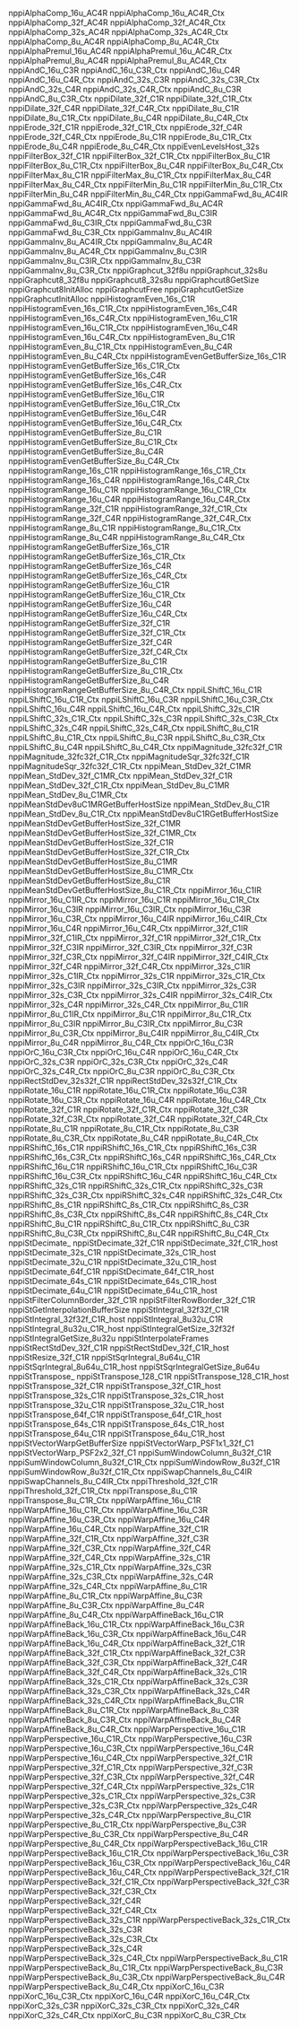 nppiAlphaComp_16u_AC4R
nppiAlphaComp_16u_AC4R_Ctx
nppiAlphaComp_32f_AC4R
nppiAlphaComp_32f_AC4R_Ctx
nppiAlphaComp_32s_AC4R
nppiAlphaComp_32s_AC4R_Ctx
nppiAlphaComp_8u_AC4R
nppiAlphaComp_8u_AC4R_Ctx
nppiAlphaPremul_16u_AC4R
nppiAlphaPremul_16u_AC4R_Ctx
nppiAlphaPremul_8u_AC4R
nppiAlphaPremul_8u_AC4R_Ctx
nppiAndC_16u_C3R
nppiAndC_16u_C3R_Ctx
nppiAndC_16u_C4R
nppiAndC_16u_C4R_Ctx
nppiAndC_32s_C3R
nppiAndC_32s_C3R_Ctx
nppiAndC_32s_C4R
nppiAndC_32s_C4R_Ctx
nppiAndC_8u_C3R
nppiAndC_8u_C3R_Ctx
nppiDilate_32f_C1R
nppiDilate_32f_C1R_Ctx
nppiDilate_32f_C4R
nppiDilate_32f_C4R_Ctx
nppiDilate_8u_C1R
nppiDilate_8u_C1R_Ctx
nppiDilate_8u_C4R
nppiDilate_8u_C4R_Ctx
nppiErode_32f_C1R
nppiErode_32f_C1R_Ctx
nppiErode_32f_C4R
nppiErode_32f_C4R_Ctx
nppiErode_8u_C1R
nppiErode_8u_C1R_Ctx
nppiErode_8u_C4R
nppiErode_8u_C4R_Ctx
nppiEvenLevelsHost_32s
nppiFilterBox_32f_C1R
nppiFilterBox_32f_C1R_Ctx
nppiFilterBox_8u_C1R
nppiFilterBox_8u_C1R_Ctx
nppiFilterBox_8u_C4R
nppiFilterBox_8u_C4R_Ctx
nppiFilterMax_8u_C1R
nppiFilterMax_8u_C1R_Ctx
nppiFilterMax_8u_C4R
nppiFilterMax_8u_C4R_Ctx
nppiFilterMin_8u_C1R
nppiFilterMin_8u_C1R_Ctx
nppiFilterMin_8u_C4R
nppiFilterMin_8u_C4R_Ctx
nppiGammaFwd_8u_AC4IR
nppiGammaFwd_8u_AC4IR_Ctx
nppiGammaFwd_8u_AC4R
nppiGammaFwd_8u_AC4R_Ctx
nppiGammaFwd_8u_C3IR
nppiGammaFwd_8u_C3IR_Ctx
nppiGammaFwd_8u_C3R
nppiGammaFwd_8u_C3R_Ctx
nppiGammaInv_8u_AC4IR
nppiGammaInv_8u_AC4IR_Ctx
nppiGammaInv_8u_AC4R
nppiGammaInv_8u_AC4R_Ctx
nppiGammaInv_8u_C3IR
nppiGammaInv_8u_C3IR_Ctx
nppiGammaInv_8u_C3R
nppiGammaInv_8u_C3R_Ctx
nppiGraphcut_32f8u
nppiGraphcut_32s8u
nppiGraphcut8_32f8u
nppiGraphcut8_32s8u
nppiGraphcut8GetSize
nppiGraphcut8InitAlloc
nppiGraphcutFree
nppiGraphcutGetSize
nppiGraphcutInitAlloc
nppiHistogramEven_16s_C1R
nppiHistogramEven_16s_C1R_Ctx
nppiHistogramEven_16s_C4R
nppiHistogramEven_16s_C4R_Ctx
nppiHistogramEven_16u_C1R
nppiHistogramEven_16u_C1R_Ctx
nppiHistogramEven_16u_C4R
nppiHistogramEven_16u_C4R_Ctx
nppiHistogramEven_8u_C1R
nppiHistogramEven_8u_C1R_Ctx
nppiHistogramEven_8u_C4R
nppiHistogramEven_8u_C4R_Ctx
nppiHistogramEvenGetBufferSize_16s_C1R
nppiHistogramEvenGetBufferSize_16s_C1R_Ctx
nppiHistogramEvenGetBufferSize_16s_C4R
nppiHistogramEvenGetBufferSize_16s_C4R_Ctx
nppiHistogramEvenGetBufferSize_16u_C1R
nppiHistogramEvenGetBufferSize_16u_C1R_Ctx
nppiHistogramEvenGetBufferSize_16u_C4R
nppiHistogramEvenGetBufferSize_16u_C4R_Ctx
nppiHistogramEvenGetBufferSize_8u_C1R
nppiHistogramEvenGetBufferSize_8u_C1R_Ctx
nppiHistogramEvenGetBufferSize_8u_C4R
nppiHistogramEvenGetBufferSize_8u_C4R_Ctx
nppiHistogramRange_16s_C1R
nppiHistogramRange_16s_C1R_Ctx
nppiHistogramRange_16s_C4R
nppiHistogramRange_16s_C4R_Ctx
nppiHistogramRange_16u_C1R
nppiHistogramRange_16u_C1R_Ctx
nppiHistogramRange_16u_C4R
nppiHistogramRange_16u_C4R_Ctx
nppiHistogramRange_32f_C1R
nppiHistogramRange_32f_C1R_Ctx
nppiHistogramRange_32f_C4R
nppiHistogramRange_32f_C4R_Ctx
nppiHistogramRange_8u_C1R
nppiHistogramRange_8u_C1R_Ctx
nppiHistogramRange_8u_C4R
nppiHistogramRange_8u_C4R_Ctx
nppiHistogramRangeGetBufferSize_16s_C1R
nppiHistogramRangeGetBufferSize_16s_C1R_Ctx
nppiHistogramRangeGetBufferSize_16s_C4R
nppiHistogramRangeGetBufferSize_16s_C4R_Ctx
nppiHistogramRangeGetBufferSize_16u_C1R
nppiHistogramRangeGetBufferSize_16u_C1R_Ctx
nppiHistogramRangeGetBufferSize_16u_C4R
nppiHistogramRangeGetBufferSize_16u_C4R_Ctx
nppiHistogramRangeGetBufferSize_32f_C1R
nppiHistogramRangeGetBufferSize_32f_C1R_Ctx
nppiHistogramRangeGetBufferSize_32f_C4R
nppiHistogramRangeGetBufferSize_32f_C4R_Ctx
nppiHistogramRangeGetBufferSize_8u_C1R
nppiHistogramRangeGetBufferSize_8u_C1R_Ctx
nppiHistogramRangeGetBufferSize_8u_C4R
nppiHistogramRangeGetBufferSize_8u_C4R_Ctx
nppiLShiftC_16u_C1R
nppiLShiftC_16u_C1R_Ctx
nppiLShiftC_16u_C3R
nppiLShiftC_16u_C3R_Ctx
nppiLShiftC_16u_C4R
nppiLShiftC_16u_C4R_Ctx
nppiLShiftC_32s_C1R
nppiLShiftC_32s_C1R_Ctx
nppiLShiftC_32s_C3R
nppiLShiftC_32s_C3R_Ctx
nppiLShiftC_32s_C4R
nppiLShiftC_32s_C4R_Ctx
nppiLShiftC_8u_C1R
nppiLShiftC_8u_C1R_Ctx
nppiLShiftC_8u_C3R
nppiLShiftC_8u_C3R_Ctx
nppiLShiftC_8u_C4R
nppiLShiftC_8u_C4R_Ctx
nppiMagnitude_32fc32f_C1R
nppiMagnitude_32fc32f_C1R_Ctx
nppiMagnitudeSqr_32fc32f_C1R
nppiMagnitudeSqr_32fc32f_C1R_Ctx
nppiMean_StdDev_32f_C1MR
nppiMean_StdDev_32f_C1MR_Ctx
nppiMean_StdDev_32f_C1R
nppiMean_StdDev_32f_C1R_Ctx
nppiMean_StdDev_8u_C1MR
nppiMean_StdDev_8u_C1MR_Ctx
nppiMeanStdDev8uC1MRGetBufferHostSize
nppiMean_StdDev_8u_C1R
nppiMean_StdDev_8u_C1R_Ctx
nppiMeanStdDev8uC1RGetBufferHostSize
nppiMeanStdDevGetBufferHostSize_32f_C1MR
nppiMeanStdDevGetBufferHostSize_32f_C1MR_Ctx
nppiMeanStdDevGetBufferHostSize_32f_C1R
nppiMeanStdDevGetBufferHostSize_32f_C1R_Ctx
nppiMeanStdDevGetBufferHostSize_8u_C1MR
nppiMeanStdDevGetBufferHostSize_8u_C1MR_Ctx
nppiMeanStdDevGetBufferHostSize_8u_C1R
nppiMeanStdDevGetBufferHostSize_8u_C1R_Ctx
nppiMirror_16u_C1IR
nppiMirror_16u_C1IR_Ctx
nppiMirror_16u_C1R
nppiMirror_16u_C1R_Ctx
nppiMirror_16u_C3IR
nppiMirror_16u_C3IR_Ctx
nppiMirror_16u_C3R
nppiMirror_16u_C3R_Ctx
nppiMirror_16u_C4IR
nppiMirror_16u_C4IR_Ctx
nppiMirror_16u_C4R
nppiMirror_16u_C4R_Ctx
nppiMirror_32f_C1IR
nppiMirror_32f_C1IR_Ctx
nppiMirror_32f_C1R
nppiMirror_32f_C1R_Ctx
nppiMirror_32f_C3IR
nppiMirror_32f_C3IR_Ctx
nppiMirror_32f_C3R
nppiMirror_32f_C3R_Ctx
nppiMirror_32f_C4IR
nppiMirror_32f_C4IR_Ctx
nppiMirror_32f_C4R
nppiMirror_32f_C4R_Ctx
nppiMirror_32s_C1IR
nppiMirror_32s_C1IR_Ctx
nppiMirror_32s_C1R
nppiMirror_32s_C1R_Ctx
nppiMirror_32s_C3IR
nppiMirror_32s_C3IR_Ctx
nppiMirror_32s_C3R
nppiMirror_32s_C3R_Ctx
nppiMirror_32s_C4IR
nppiMirror_32s_C4IR_Ctx
nppiMirror_32s_C4R
nppiMirror_32s_C4R_Ctx
nppiMirror_8u_C1IR
nppiMirror_8u_C1IR_Ctx
nppiMirror_8u_C1R
nppiMirror_8u_C1R_Ctx
nppiMirror_8u_C3IR
nppiMirror_8u_C3IR_Ctx
nppiMirror_8u_C3R
nppiMirror_8u_C3R_Ctx
nppiMirror_8u_C4IR
nppiMirror_8u_C4IR_Ctx
nppiMirror_8u_C4R
nppiMirror_8u_C4R_Ctx
nppiOrC_16u_C3R
nppiOrC_16u_C3R_Ctx
nppiOrC_16u_C4R
nppiOrC_16u_C4R_Ctx
nppiOrC_32s_C3R
nppiOrC_32s_C3R_Ctx
nppiOrC_32s_C4R
nppiOrC_32s_C4R_Ctx
nppiOrC_8u_C3R
nppiOrC_8u_C3R_Ctx
nppiRectStdDev_32s32f_C1R
nppiRectStdDev_32s32f_C1R_Ctx
nppiRotate_16u_C1R
nppiRotate_16u_C1R_Ctx
nppiRotate_16u_C3R
nppiRotate_16u_C3R_Ctx
nppiRotate_16u_C4R
nppiRotate_16u_C4R_Ctx
nppiRotate_32f_C1R
nppiRotate_32f_C1R_Ctx
nppiRotate_32f_C3R
nppiRotate_32f_C3R_Ctx
nppiRotate_32f_C4R
nppiRotate_32f_C4R_Ctx
nppiRotate_8u_C1R
nppiRotate_8u_C1R_Ctx
nppiRotate_8u_C3R
nppiRotate_8u_C3R_Ctx
nppiRotate_8u_C4R
nppiRotate_8u_C4R_Ctx
nppiRShiftC_16s_C1R
nppiRShiftC_16s_C1R_Ctx
nppiRShiftC_16s_C3R
nppiRShiftC_16s_C3R_Ctx
nppiRShiftC_16s_C4R
nppiRShiftC_16s_C4R_Ctx
nppiRShiftC_16u_C1R
nppiRShiftC_16u_C1R_Ctx
nppiRShiftC_16u_C3R
nppiRShiftC_16u_C3R_Ctx
nppiRShiftC_16u_C4R
nppiRShiftC_16u_C4R_Ctx
nppiRShiftC_32s_C1R
nppiRShiftC_32s_C1R_Ctx
nppiRShiftC_32s_C3R
nppiRShiftC_32s_C3R_Ctx
nppiRShiftC_32s_C4R
nppiRShiftC_32s_C4R_Ctx
nppiRShiftC_8s_C1R
nppiRShiftC_8s_C1R_Ctx
nppiRShiftC_8s_C3R
nppiRShiftC_8s_C3R_Ctx
nppiRShiftC_8s_C4R
nppiRShiftC_8s_C4R_Ctx
nppiRShiftC_8u_C1R
nppiRShiftC_8u_C1R_Ctx
nppiRShiftC_8u_C3R
nppiRShiftC_8u_C3R_Ctx
nppiRShiftC_8u_C4R
nppiRShiftC_8u_C4R_Ctx
nppiStDecimate_
nppiStDecimate_32f_C1R
nppiStDecimate_32f_C1R_host
nppiStDecimate_32s_C1R
nppiStDecimate_32s_C1R_host
nppiStDecimate_32u_C1R
nppiStDecimate_32u_C1R_host
nppiStDecimate_64f_C1R
nppiStDecimate_64f_C1R_host
nppiStDecimate_64s_C1R
nppiStDecimate_64s_C1R_host
nppiStDecimate_64u_C1R
nppiStDecimate_64u_C1R_host
nppiStFilterColumnBorder_32f_C1R
nppiStFilterRowBorder_32f_C1R
nppiStGetInterpolationBufferSize
nppiStIntegral_32f32f_C1R
nppiStIntegral_32f32f_C1R_host
nppiStIntegral_8u32u_C1R
nppiStIntegral_8u32u_C1R_host
nppiStIntegralGetSize_32f32f
nppiStIntegralGetSize_8u32u
nppiStInterpolateFrames
nppiStRectStdDev_32f_C1R
nppiStRectStdDev_32f_C1R_host
nppiStResize_32f_C1R
nppiStSqrIntegral_8u64u_C1R
nppiStSqrIntegral_8u64u_C1R_host
nppiStSqrIntegralGetSize_8u64u
nppiStTranspose_
nppiStTranspose_128_C1R
nppiStTranspose_128_C1R_host
nppiStTranspose_32f_C1R
nppiStTranspose_32f_C1R_host
nppiStTranspose_32s_C1R
nppiStTranspose_32s_C1R_host
nppiStTranspose_32u_C1R
nppiStTranspose_32u_C1R_host
nppiStTranspose_64f_C1R
nppiStTranspose_64f_C1R_host
nppiStTranspose_64s_C1R
nppiStTranspose_64s_C1R_host
nppiStTranspose_64u_C1R
nppiStTranspose_64u_C1R_host
nppiStVectorWarpGetBufferSize
nppiStVectorWarp_PSF1x1_32f_C1
nppiStVectorWarp_PSF2x2_32f_C1
nppiSumWindowColumn_8u32f_C1R
nppiSumWindowColumn_8u32f_C1R_Ctx
nppiSumWindowRow_8u32f_C1R
nppiSumWindowRow_8u32f_C1R_Ctx
nppiSwapChannels_8u_C4IR
nppiSwapChannels_8u_C4IR_Ctx
nppiThreshold_32f_C1R
nppiThreshold_32f_C1R_Ctx
nppiTranspose_8u_C1R
nppiTranspose_8u_C1R_Ctx
nppiWarpAffine_16u_C1R
nppiWarpAffine_16u_C1R_Ctx
nppiWarpAffine_16u_C3R
nppiWarpAffine_16u_C3R_Ctx
nppiWarpAffine_16u_C4R
nppiWarpAffine_16u_C4R_Ctx
nppiWarpAffine_32f_C1R
nppiWarpAffine_32f_C1R_Ctx
nppiWarpAffine_32f_C3R
nppiWarpAffine_32f_C3R_Ctx
nppiWarpAffine_32f_C4R
nppiWarpAffine_32f_C4R_Ctx
nppiWarpAffine_32s_C1R
nppiWarpAffine_32s_C1R_Ctx
nppiWarpAffine_32s_C3R
nppiWarpAffine_32s_C3R_Ctx
nppiWarpAffine_32s_C4R
nppiWarpAffine_32s_C4R_Ctx
nppiWarpAffine_8u_C1R
nppiWarpAffine_8u_C1R_Ctx
nppiWarpAffine_8u_C3R
nppiWarpAffine_8u_C3R_Ctx
nppiWarpAffine_8u_C4R
nppiWarpAffine_8u_C4R_Ctx
nppiWarpAffineBack_16u_C1R
nppiWarpAffineBack_16u_C1R_Ctx
nppiWarpAffineBack_16u_C3R
nppiWarpAffineBack_16u_C3R_Ctx
nppiWarpAffineBack_16u_C4R
nppiWarpAffineBack_16u_C4R_Ctx
nppiWarpAffineBack_32f_C1R
nppiWarpAffineBack_32f_C1R_Ctx
nppiWarpAffineBack_32f_C3R
nppiWarpAffineBack_32f_C3R_Ctx
nppiWarpAffineBack_32f_C4R
nppiWarpAffineBack_32f_C4R_Ctx
nppiWarpAffineBack_32s_C1R
nppiWarpAffineBack_32s_C1R_Ctx
nppiWarpAffineBack_32s_C3R
nppiWarpAffineBack_32s_C3R_Ctx
nppiWarpAffineBack_32s_C4R
nppiWarpAffineBack_32s_C4R_Ctx
nppiWarpAffineBack_8u_C1R
nppiWarpAffineBack_8u_C1R_Ctx
nppiWarpAffineBack_8u_C3R
nppiWarpAffineBack_8u_C3R_Ctx
nppiWarpAffineBack_8u_C4R
nppiWarpAffineBack_8u_C4R_Ctx
nppiWarpPerspective_16u_C1R
nppiWarpPerspective_16u_C1R_Ctx
nppiWarpPerspective_16u_C3R
nppiWarpPerspective_16u_C3R_Ctx
nppiWarpPerspective_16u_C4R
nppiWarpPerspective_16u_C4R_Ctx
nppiWarpPerspective_32f_C1R
nppiWarpPerspective_32f_C1R_Ctx
nppiWarpPerspective_32f_C3R
nppiWarpPerspective_32f_C3R_Ctx
nppiWarpPerspective_32f_C4R
nppiWarpPerspective_32f_C4R_Ctx
nppiWarpPerspective_32s_C1R
nppiWarpPerspective_32s_C1R_Ctx
nppiWarpPerspective_32s_C3R
nppiWarpPerspective_32s_C3R_Ctx
nppiWarpPerspective_32s_C4R
nppiWarpPerspective_32s_C4R_Ctx
nppiWarpPerspective_8u_C1R
nppiWarpPerspective_8u_C1R_Ctx
nppiWarpPerspective_8u_C3R
nppiWarpPerspective_8u_C3R_Ctx
nppiWarpPerspective_8u_C4R
nppiWarpPerspective_8u_C4R_Ctx
nppiWarpPerspectiveBack_16u_C1R
nppiWarpPerspectiveBack_16u_C1R_Ctx
nppiWarpPerspectiveBack_16u_C3R
nppiWarpPerspectiveBack_16u_C3R_Ctx
nppiWarpPerspectiveBack_16u_C4R
nppiWarpPerspectiveBack_16u_C4R_Ctx
nppiWarpPerspectiveBack_32f_C1R
nppiWarpPerspectiveBack_32f_C1R_Ctx
nppiWarpPerspectiveBack_32f_C3R
nppiWarpPerspectiveBack_32f_C3R_Ctx
nppiWarpPerspectiveBack_32f_C4R
nppiWarpPerspectiveBack_32f_C4R_Ctx
nppiWarpPerspectiveBack_32s_C1R
nppiWarpPerspectiveBack_32s_C1R_Ctx
nppiWarpPerspectiveBack_32s_C3R
nppiWarpPerspectiveBack_32s_C3R_Ctx
nppiWarpPerspectiveBack_32s_C4R
nppiWarpPerspectiveBack_32s_C4R_Ctx
nppiWarpPerspectiveBack_8u_C1R
nppiWarpPerspectiveBack_8u_C1R_Ctx
nppiWarpPerspectiveBack_8u_C3R
nppiWarpPerspectiveBack_8u_C3R_Ctx
nppiWarpPerspectiveBack_8u_C4R
nppiWarpPerspectiveBack_8u_C4R_Ctx
nppiXorC_16u_C3R
nppiXorC_16u_C3R_Ctx
nppiXorC_16u_C4R
nppiXorC_16u_C4R_Ctx
nppiXorC_32s_C3R
nppiXorC_32s_C3R_Ctx
nppiXorC_32s_C4R
nppiXorC_32s_C4R_Ctx
nppiXorC_8u_C3R
nppiXorC_8u_C3R_Ctx
